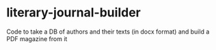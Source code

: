 # literary-journal-builder

Code to take a DB of authors and their texts (in docx format) and build a PDF magazine from it

